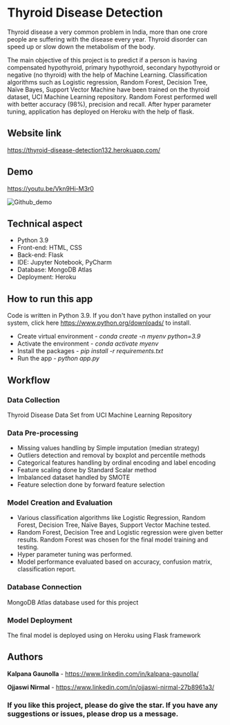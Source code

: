 # Thyroid Disease Detection

Thyroid disease a very common problem in India, more than one crore people are suffering with the disease every year. Thyroid disorder can speed up or slow down the metabolism of the body.

The main objective of this project is to predict if a person is having compensated hypothyroid, primary hypothyroid, secondary hypothyroid or negative (no thyroid) with the help of Machine Learning. Classification algorithms such as Logistic regression, Random Forest, Decision Tree, Naïve Bayes, Support Vector Machine have been trained on the thyroid dataset, UCI Machine Learning repository. Random Forest performed well with better accuracy (98%), precision and recall. After hyper parameter tuning, application has deployed on Heroku with the help of flask.

## Website link
https://thyroid-disease-detection132.herokuapp.com/

## Demo
https://youtu.be/Vkn9Hi-M3r0

![Github_demo](https://user-images.githubusercontent.com/81810275/132662938-f047d035-5dde-441b-90c7-4e0d295abb55.gif)

## Technical aspect
* Python 3.9
*	Front-end: HTML, CSS
*	Back-end: Flask
*	IDE: Jupyter Notebook, PyCharm
*	Database: MongoDB Atlas
*	Deployment: Heroku

## How to run this app
Code is written in Python 3.9. If you don't have python installed on your system, click here https://www.python.org/downloads/ to install.
* Create virtual environment - *conda create -n myenv python=3.9*
*	Activate the environment - *conda activate myenv*
*	Install the packages - *pip install -r requirements.txt*
*	Run the app - *python app.py*

## Workflow

### Data Collection
Thyroid Disease Data Set from UCI Machine Learning Repository

### Data Pre-processing
* Missing values handling by Simple imputation (median strategy)
*	Outliers detection and removal by boxplot and percentile methods
*	Categorical features handling by ordinal encoding and label encoding
*	Feature scaling done by Standard Scalar method
*	Imbalanced dataset handled by SMOTE
*	Feature selection done by forward feature selection

### Model Creation and Evaluation
*	Various classification algorithms like Logistic Regression, Random Forest, Decision Tree, Naïve Bayes, Support Vector Machine tested.
*	Random Forest, Decision Tree and Logistic regression were given better results. Random Forest was chosen for the final model training and testing.
*	Hyper parameter tuning was performed.
*	Model performance evaluated based on accuracy, confusion matrix, classification report.

### Database Connection
MongoDB Atlas database used for this project

### Model Deployment
The final model is deployed using on Heroku using Flask framework

## Authors
**Kalpana Gaunolla** - https://www.linkedin.com/in/kalpana-gaunolla/

**Ojjaswi Nirmal**  -  https://www.linkedin.com/in/ojjaswi-nirmal-27b8961a3/


### If you like this project, please do give the star. If you have any suggestions or issues, please drop us a message. 



